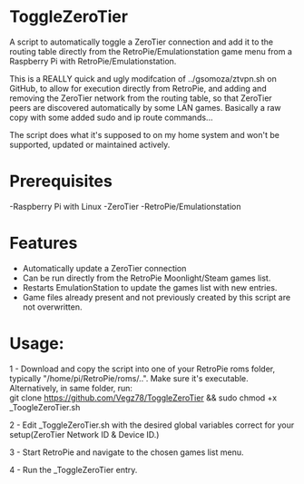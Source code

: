 # ToggleZeroTier
A script to automatically toggle a ZeroTier connection and add it to the routing table directly from the RetroPie/Emulationstation game menu from a Raspberry Pi with RetroPie/Emulationstation.

This is a REALLY quick and ugly modifcation of ../gsomoza/ztvpn.sh on GitHub, to allow for execution directly from RetroPie, and adding and removing the ZeroTier network from the routing table, so that ZeroTier peers are discovered automatically by
some LAN games. Basically a raw copy with some added sudo and ip route commands... 

The script does what it's supposed to on my home system and won't be supported, updated or maintained actively.

# Prerequisites
-Raspberry Pi with Linux
-ZeroTier
-RetroPie/Emulationstation

# Features
- Automatically update a ZeroTier connection 
- Can be run directly from the RetroPie Moonlight/Steam games list.
- Restarts EmulationStation to update the games list with new entries.
- Game files already present and not previously created by this script are not overwritten.

# Usage: 
1 - Download and copy the script into one of your RetroPie roms folder, typically "/home/pi/RetroPie/roms/..". Make sure it's executable. <br>
    Alternatively, in same folder, run:<BR>
    git clone https://github.com/Vegz78/ToggleZeroTier && sudo chmod +x _ToogleZeroTier.sh

2 - Edit _ToggleZeroTier.sh with the desired global variables correct for your setup(ZeroTier Network ID & Device ID.)

3 - Start RetroPie and navigate to the chosen games list menu.

4 - Run the _ToggleZeroTier entry.
